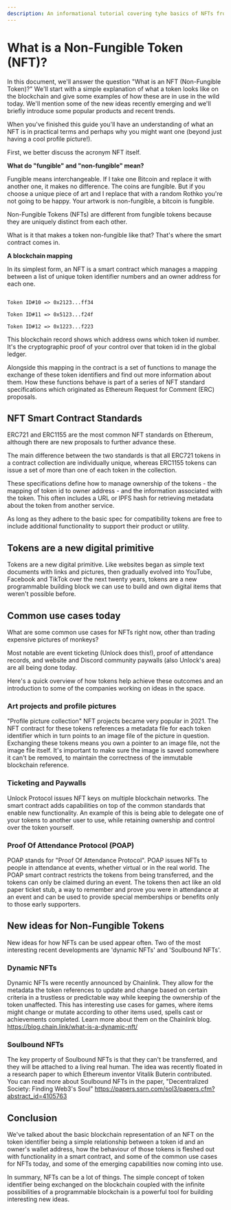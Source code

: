 ```yaml
---
description: An informational tutorial covering tyhe basics of NFTs from developer’s perspective.
---
```


# What is a Non-Fungible Token (NFT)?

In this document, we'll answer the question "What is an NFT (Non-Fungible Token)?" We'll start with a simple explanation of what a token looks like on the blockchain and give some examples of how these are in use in the wild today. We'll mention some of the new ideas recently emerging and we'll briefly introduce some popular products and recent trends.

When you've finished this guide you'll have an understanding of what an NFT is in practical terms and perhaps why you might want one (beyond just having a cool profile picture!).

First, we better discuss the acronym NFT itself.

**What do "fungible" and "non-fungible" mean?**

Fungible means interchangeable. If I take one Bitcoin and replace it with another one, it makes no difference. The coins are fungible. But if you choose a unique piece of art and I replace that with a random Rothko you're not going to be happy. Your artwork is non-fungible, a bitcoin is fungible. 

Non-Fungible Tokens (NFTs) are different from fungible tokens because they are uniquely distinct from each other. 

What is it that makes a token non-fungible like that? That's where the smart contract comes in.

**A blockchain mapping**

In its simplest form, an NFT is a smart contract which manages a mapping between a list of unique token identifier numbers and an owner address for each one.

```

Token ID#10 => 0x2123...ff34

Token ID#11 => 0x5123...f24f

Token ID#12 => 0x1223...f223

```

This blockchain record shows which address owns which token id number. It's the cryptographic proof of your control over that token id in the global ledger.

Alongside this mapping in the contract is a set of functions to manage the exchange of these token identifiers and find out more information about them. How these functions behave is part of a series of NFT standard specifications which originated as Ethereum Request for Comment (ERC) proposals.

## NFT Smart Contract Standards

ERC721 and ERC1155 are the most common NFT standards on Ethereum, although there are new proposals to further advance these.

The main difference between the two standards is that all ERC721 tokens in a contract collection are individually unique, whereas ERC1155 tokens can issue a set of more than one of each token in the collection.

These specifications define how to manage ownership of the tokens - the mapping of token id to owner address - and the information associated with the token. This often includes a URL or IPFS hash for retrieving metadata about the token from another service.

As long as they adhere to the basic spec for compatibility tokens are free to include additional functionality to support their product or utility.

## Tokens are a new digital primitive

Tokens are a new digital primitive. Like websites began as simple text documents with links and pictures, then gradually evolved into YouTube, Facebook and TikTok over the next twenty years, tokens are a new programmable building block we can use to build and own digital items that weren't possible before.

## Common use cases today

What are some common use cases for NFTs right now, other than trading expensive pictures of monkeys?

Most notable are event ticketing (Unlock does this!), proof of attendance records, and website and Discord community paywalls (also Unlock's area) are all being done today.

Here's a quick overview of how tokens help achieve these outcomes and an introduction to some of the companies working on ideas in the space.

### Art projects and profile pictures

"Profile picture collection" NFT projects became very popular in 2021. The NFT contract for these tokens references a metadata file for each token identifier which in turn points to an image file of the picture in question. Exchanging these tokens means you own a pointer to an image file, not the image file itself. It's important to make sure the image is saved somewhere it can't be removed, to maintain the correctness of the immutable blockchain reference.

### Ticketing and Paywalls

Unlock Protocol issues NFT keys on multiple blockchain networks. The smart contract adds capabilities on top of the common standards that enable new functionality. An example of this is being able to delegate one of your tokens to another user to use, while retaining ownership and control over the token yourself.

### Proof Of Attendance Protocol (POAP)

POAP stands for "Proof Of Attendance Protocol". POAP issues NFTs to people in attendance at events, whether virtual or in the real world. The POAP smart contract restricts the tokens from being transferred, and the tokens can only be claimed during an event. The tokens then act like an old paper ticket stub, a way to remember and prove you were in attendance at an event and can be used to provide special memberships or benefits only to those early supporters.

## New ideas for Non-Fungible Tokens

New ideas for how NFTs can be used appear often. Two of the most interesting recent developments are 'dynamic NFTs' and 'Soulbound NFTs'.

### Dynamic NFTs

Dynamic NFTs were recently announced by Chainlink. They allow for the metadata the token references to update and change based on certain criteria in a trustless or predictable way while keeping the ownership of the token unaffected. This has interesting use cases for games, where items might change or mutate according to other items used, spells cast or achievements completed. Learn more about them on the Chainlink blog. https://blog.chain.link/what-is-a-dynamic-nft/

### Soulbound NFTs

The key property of Soulbound NFTs is that they can't be transferred, and they will be attached to a living real human. The idea was recently floated in a research paper to which Ethereum inventor Vitalik Buterin contributed. You can read more about Soulbound NFTs in the paper, "Decentralized Society: Finding Web3's Soul" https://papers.ssrn.com/sol3/papers.cfm?abstract_id=4105763

## Conclusion

We've talked about the basic blockchain representation of an NFT on the token identifier being a simple relationship between a token id and an owner's wallet address, how the behaviour of those tokens is fleshed out with functionality in a smart contract, and some of the common use cases for NFTs today, and some of the emerging capabilities now coming into use.

In summary, NFTs can be a lot of things. The simple concept of token identifier being exchanged on the blockchain coupled with the infinite possibilities of a programmable blockchain is a powerful tool for building interesting new ideas.
